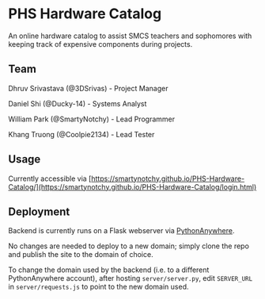 # PHS Hardware Catalog

An online hardware catalog to assist SMCS teachers and sophomores with keeping track of expensive components during projects.

## Team

Dhruv Srivastava (@3DSrivas) - Project Manager

Daniel Shi (@Ducky-14) - Systems Analyst

William Park (@SmartyNotchy) - Lead Programmer

Khang Truong (@Coolpie2134) - Lead Tester

## Usage

Currently accessible via [https://smartynotchy.github.io/PHS-Hardware-Catalog/](https://smartynotchy.github.io/PHS-Hardware-Catalog/login.html)

## Deployment

Backend is currently runs on a Flask webserver via [PythonAnywhere](https://smcs2027pfp.pythonanywhere.com/).

No changes are needed to deploy to a new domain; simply clone the repo and publish the site to the domain of choice.

To change the domain used by the backend (i.e. to a different PythonAnywhere account), after hosting `server/server.py`, edit `SERVER_URL` in `server/requests.js` to point to the new domain used.